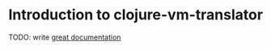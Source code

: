 # Introduction to clojure-vm-translator

TODO: write [great documentation](http://jacobian.org/writing/what-to-write/)
